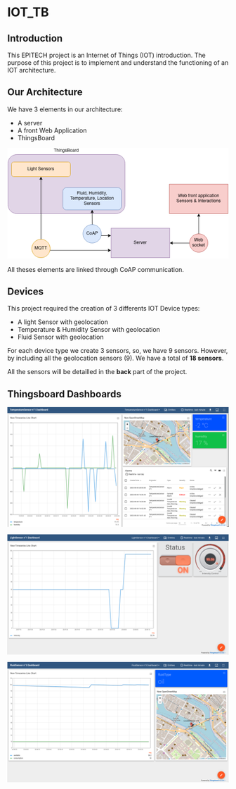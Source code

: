 # IOT_TB

## Introduction

This EPITECH project is an Internet of Things (IOT) introduction.
The purpose of this project is to implement and understand the functioning of an IOT architecture.

## Our Architecture

We have 3 elements in our architecture:
- A server
- A front Web Application
- ThingsBoard

![IOT Architecture](/assets/Architecture_diagram.png)

All theses elements are linked through CoAP communication.

## Devices

This project required the creation of 3 differents IOT Device types:
  - A light Sensor with geolocation
  - Temperature & Humidity Sensor with geolocation
  - Fluid Sensor with geolocation

For each device type we create 3 sensors, so, we have 9 sensors. However, by including all the geolocation sensors (9).
We have a total of **18 sensors**.

All the sensors will be detailled in the **back** part of the project.

## Thingsboard Dashboards

![Screenshot](assets/temperatureDashboardScreen.png)

![Screenshot](assets/lightDashboardScreen.png)

![Screenshot](assets/fluidDashboardScreen.png)